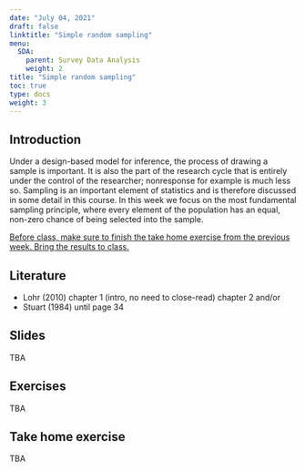 ```yaml
---
date: "July 04, 2021"
draft: false
linktitle: "Simple random sampling"
menu:
  SDA:
    parent: Survey Data Analysis
    weight: 2
title: "Simple random sampling"
toc: true
type: docs
weight: 3
---
```


## Introduction

Under a design-based model for inference, the process of drawing a sample is important. It is also the part of the research cycle that is entirely under the control of the researcher; nonresponse for example is much less so. Sampling is an important element of statistics and is therefore discussed in some detail in this course. In this week we focus on the most fundamental sampling principle, where every element of the population has an equal, non-zero chance of being selected into the sample.

<ins>Before class, make sure to finish the take home exercise from the previous week. Bring the results to class.</ins>

## Literature

- Lohr (2010) chapter 1 (intro, no need to close-read) chapter 2 and/or
- Stuart (1984) until page 34


## Slides

TBA

## Exercises

TBA

## Take home exercise

TBA
